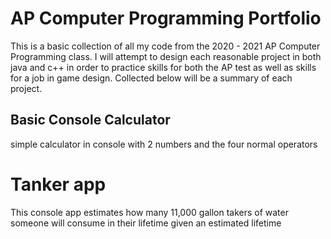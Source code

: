 # AP Computer Programming Portfolio

This is a basic collection of all my code from the 2020 - 2021 AP Computer Programming class. I will attempt to design each reasonable project in both java and c++ in order to practice skills for both the AP test as well as skills for a job in game design. Collected below will be a summary of each project.

## Basic Console Calculator

simple calculator in console with 2 numbers and the four normal operators

# Tanker app

This console app estimates how many 11,000 gallon takers of water someone will consume in their lifetime given an estimated lifetime
